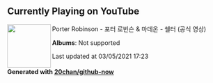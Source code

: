 ## Currently Playing on YouTube

[<img align="left" width="100" src="">](https://www.youtube.com/channel/UCKKKYE55BVswHgKihx5YXew)

Porter Robinson - 포터 로빈슨 & 마데온 - 쉘터 (공식 영상)

**Albums**: Not supported

Last updated at 03/05/2021 17:23

#### Generated with [20chan/github-now](https://github.com/20chan/github-now)


<!--
**20chan/20chan** is a ✨ _special_ ✨ repository because its `README.md` (this file) appears on your GitHub profile.

Here are some ideas to get you started:

- 🔭 I’m currently working on ...
- 🌱 I’m currently learning ...
- 👯 I’m looking to collaborate on ...
- 🤔 I’m looking for help with ...
- 💬 Ask me about ...
- 📫 How to reach me: ...
- 😄 Pronouns: ...
- ⚡ Fun fact: ...
-->
